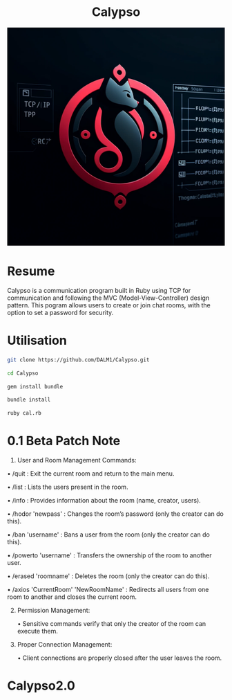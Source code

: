 <h1 align="center">
 Calypso
</h1>

![Logo de Calypso](assets/calypso-logo.png)

# Resume
Calypso is a communication program built in Ruby using TCP for communication and following the MVC (Model-View-Controller) design pattern. This pogram allows users to create or join chat rooms, with the option to set a password for security.

# Utilisation
```sh
git clone https://github.com/DALM1/Calypso.git
```

```sh
cd Calypso
```

```sh
gem install bundle
```

```sh
bundle install
```

```sh
ruby cal.rb
```


# 0.1 Beta Patch Note

1. User and Room Management Commands:
<p>
	•	/quit : Exit the current room and return to the main menu.
</p>
<p>
	•	/list : Lists the users present in the room.
</p>
<p>
	•	/info : Provides information about the room (name, creator, users).
</p>
<p>
	•	/hodor 'newpass' : Changes the room’s password (only the creator can do this).
</p>
<p>
	•	/ban 'username' : Bans a user from the room (only the creator can do this).
</p>
<p>
	•	/powerto 'username' : Transfers the ownership of the room to another user.
</p>
<p>
	•	/erased 'roomname' : Deletes the room (only the creator can do this).
</p>
<p>
	•	/axios 'CurrentRoom' 'NewRoomName' : Redirects all users from one room to another and closes the current room.
</p>

2. Permission Management:

	•	Sensitive commands verify that only the creator of the room can execute them.

3. Proper Connection Management:

	•	Client connections are properly closed after the user leaves the room.
# Calypso2.0
